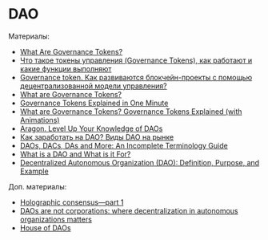 # DAO

Материалы:

* [What Are Governance Tokens?](https://academy.binance.com/en/articles/what-are-governance-tokens)
* [Что такое токены управления (Governance Tokens), как работают и какие функции выполняют](https://bit.news/glavnie-novosti/chto-takoe-tokeny-upravleniya-governance-tokens-kak-rabotayut-i-kakie-funktsii-vypolnyayut)
* [Governance token. Как развиваются блокчейн-проекты с помощью децентрализованной модели управления?](https://golden-island.net/governance-token/)
* [What are Governance Tokens?](https://www.youtube.com/watch?v=8Sh8EOyWga8)
* [Governance Tokens Explained in One Minute](https://www.youtube.com/watch?v=XlmyoWSVl9s)
* [What are Governance Tokens? Governance Tokens Explained (with Animations)](https://www.youtube.com/watch?v=rIgpEaLLINI&t=163s)
* [Aragon. Level Up Your Knowledge of DAOs](https://aragon.org/dao)
* [Как заработать на DAO? Виды DAO на рынке](https://www.youtube.com/watch?v=pMCkB4Qlcl8)
* [DAOs, DACs, DAs and More: An Incomplete Terminology Guide](https://blog.ethereum.org/2014/05/06/daos-dacs-das-and-more-an-incomplete-terminology-guide)
* [What is a DAO and What is it For?](https://daohaus.substack.com/p/-what-is-a-dao-and-what-is-it-for)
* [Decentralized Autonomous Organization (DAO): Definition, Purpose, and Example](https://www.investopedia.com/tech/what-dao/)

Доп. материалы:
* [Holographic consensus—part 1](https://medium.com/daostack/holographic-consensus-part-1-116a73ba1e1c)
* [DAOs are not corporations: where decentralization in autonomous organizations matters](https://vitalik.ca/general/2022/09/20/daos.html)
* [House of DAOs](https://wiki.metagame.wtf/great-houses/house-of-daos)

